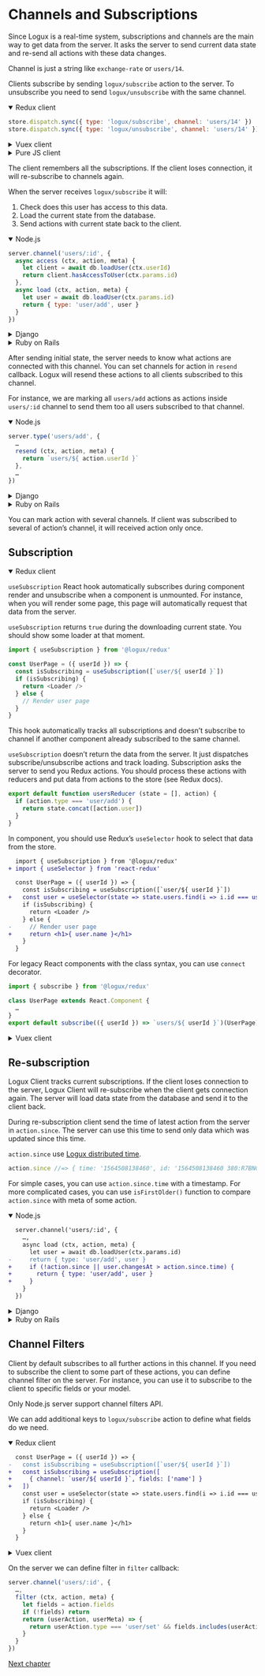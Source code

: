 
# Channels and Subscriptions

Since Logux is a real-time system, subscriptions and channels are the main way to get data from the server. It asks the server to send current data state and re-send all actions with these data changes.

Channel is just a string like `exchange-rate` or `users/14`.

Clients subscribe by sending `logux/subscribe` action to the server. To unsubscribe
you need to send `logux/unsubscribe` with the same channel.

<details open><summary>Redux client</summary>

```js
store.dispatch.sync({ type: 'logux/subscribe', channel: 'users/14' })
store.dispatch.sync({ type: 'logux/unsubscribe', channel: 'users/14' })
```

</details>
<details><summary>Vuex client</summary>

```js
store.commit.sync({ type: 'logux/subscribe', channel: 'users/14' })
store.commit.sync({ type: 'logux/unsubscribe', channel: 'users/14' })
```

</details>
<details><summary>Pure JS client</summary>

```js
client.log.add({ type: 'logux/subscribe', channel: 'users/14' }, { sync: true })
client.log.add({ type: 'logux/unsubscribe', channel: 'users/14' }, { sync: true })
```

</details>

The client remembers all the subscriptions. If the client loses connection, it will re-subscribe to channels again.

When the server receives `logux/subscribe` it will:

1. Check does this user has access to this data.
2. Load the current state from the database.
3. Send actions with current state back to the client.

<details open><summary>Node.js</summary>

```js
server.channel('users/:id', {
  async access (ctx, action, meta) {
    let client = await db.loadUser(ctx.userId)
    return client.hasAccessToUser(ctx.params.id)
  },
  async load (ctx, action, meta) {
    let user = await db.loadUser(ctx.params.id)
    return { type: 'user/add', user }
  }
})
```

</details>
<details><summary>Django</summary>

```python
class UserChannel(ChannelCommand):

    channel_pattern = r'^users/(?P<user_id>\w+)$'

    def access(self, action: Action, meta: Optional[Meta]) -> bool:
        client = User.objects.get(pk=meta.user_id)
        return client.has_access_to_user(self.params['user_id'])

    def load(self, action: Action, meta: Meta) -> Action:
        user = User.objects.get(pk=self.params['user_id'])
        return {'type': 'user/add', 'payload': {'user': user.json()} }
```

</details>
<details><summary>Ruby on Rails</summary>

```ruby
# app/logux/policies/channels/users.rb
module Policies
  module Actions
    class users < Policies::Base
      def subscribe?
        client = User.find(userId)
        id = action.channel.split('/')[1]
        return client.has_access_to_user? id
      end
    end
  end
end
```

```ruby
# app/logux/channels/users.rb
module Channels
  class Users < Logux::ChannelController
    def initial_data
      user = User.find(action.channel.split('/')[1])
      [{ type: 'user/add', user: user }]
    end
  end
end
```

</details>

After sending initial state, the server needs to know what actions are connected with this channel. You can set channels for action in `resend` callback. Logux will resend these actions to all clients subscribed to this channel.

For instance, we are marking all `users/add` actions as actions inside `users/:id` channel to send them too all users subscribed to that channel.

<details open><summary>Node.js</summary>

```js
server.type('users/add', {
  …
  resend (ctx, action, meta) {
    return `users/${ action.userId }`
  },
  …
})
```

</details>
<details><summary>Django</summary>

```python
class AddUserAction(ActionCommand):
    action_type = 'users/add'

    def resend(self, action: Action, meta: Optional[Meta]) -> List[str]:
        return [f'users/{action["userId"]}']
```

</details>
<details><summary>Ruby on Rails</summary>

*Under construction. Until `resend` will be implemented in the gem.*

</details>

You can mark action with several channels. If client was subscribed to several of action’s channel, it will received action only once.


## Subscription

<details open><summary>Redux client</summary>

`useSubscription` React hook automatically subscribes during component render and unsubscribe when a component is unmounted. For instance, when you will render some page, this page will automatically request that data from the server.

`useSubscription` returns `true` during the downloading current state. You should show some loader at that moment.

```js
import { useSubscription } from '@logux/redux'

const UserPage = ({ userId }) => {
  const isSubscribing = useSubscription([`user/${ userId }`])
  if (isSubscribing) {
    return <Loader />
  } else {
    // Render user page
  }
}
```

This hook automatically tracks all subscriptions and doesn’t subscribe to channel if another component already subscribed to the same channel.

`useSubscription` doesn’t return the data from the server. It just dispatches subscribe/unsubscribe actions and track loading. Subscription asks the server to send you Redux actions. You should process these actions with reducers and put data from actions to the store (see Redux docs).

```js
export default function usersReducer (state = [], action) {
  if (action.type === 'user/add') {
    return state.concat([action.user])
  }
}
```

In component, you should use Redux’s `useSelector` hook to select that data from the store.

```diff
  import { useSubscription } from '@logux/redux'
+ import { useSelector } from 'react-redux'

  const UserPage = ({ userId }) => {
    const isSubscribing = useSubscription([`user/${ userId }`])
+   const user = useSelector(state => state.users.find(i => i.id === userId))
    if (isSubscribing) {
      return <Loader />
    } else {
-     // Render user page
+     return <h1>{ user.name }</h1>
    }
  }
```

For legacy React components with the class syntax, you can use `connect` decorator.

```js
import { subscribe } from '@logux/redux'

class UserPage extends React.Component {
  …
}
export default subscribe(({ userId }) => `users/${ userId }`)(UserPage)
```

</details>
<details><summary>Vuex client</summary>

Use `useSubscription` composable function or wrap template into `Subscribe` component.

`useSubscription` automatically subscribes for channels during component initialization and unsubscribe on unmounted. For instance, when you will render some page, that page will automatically request data from the server.

`useSubscription` returns `true` during loading the current state. You can use this to show the loading status.

```html
<template>
  <h1 v-if="isSubscribing">Loading</h1>
  <!-- Render user page -->
</template>

<script>
import { toRefs, computed } from 'vue'
import { useSubscription } from '@logux/vuex'

export default {
  props: ['userId'],
  setup (props) {
    let { userId } = toRefs(props)
    let isSubscribing = useSubscription(() => [`users/${userId.value}`])
    return { isSubscribing }
  }
}
</script>
```

This function automatically tracks all subscriptions and doesn’t subscribe to channel if another component already subscribed to the same channel.

`useSubscription` doesn’t receive the data from the server. It just sends `logux/subscribe` and `logux/unsubscribe` actions and tracks loading status. Subscription asks the server to send you actions. You should process these actions with Vuex mutation and put state from actions to the store (see Vuex docs).

In component, you should just return the state within a computed property as usual.

```diff
  <template>
    <h1 v-if="isSubscribing">Loading</h1>
-   <!-- Render user page -->
+   <h1 v-else>{{ user.name }}</h1>
  </template>

  <script>
  import { toRefs, computed } from 'vue'
- import { useSubscription } from '@logux/vuex'
+ import { useStore, useSubscription } from '@logux/vuex'

  export default {
    props: ['userId'],
    setup (props) {
      let { userId } = toRefs(props)
      let isSubscribing = useSubscription(() => [`users/${userId.value}`])
+
+     let store = useStore()
+     let user = computed(() => store.state.user[userId.value])
+
-     return { isSubscribing }
+     return { isSubscribing, user }
    }
  }
  </script>
```

`Subscribe` is a component with scoped slots. It takes a `channels` in its props and passes down the `isSubscribing`.

```html
<template>
  <subscribe :channels="[`user/${userId}`]" v-slot="{ isSubscribing }">
    <h1 v-if="isSubscribing">Loading</h1>
    <h1 v-else>{{ user.name }}</h1>
  </subscribe>
</template>

<script>
import { toRefs, computed } from 'vue'
import { Subscribe, useStore } from '@logux/vuex'

export default {
  components: { Subscribe },
  props: ['userId'],
  setup (props) {
    let { userId } = toRefs(props)

    let store = useStore()
    let user = computed(() => store.state.user[userId.value])

    return { userId, user }
  }
}
</script>
```
</details>


## Re-subscription

Logux Client tracks current subscriptions. If the client loses connection to the server, Logux Client will re-subscribe when the client gets connection again. The server will load data state from the database and send it to the client back.

During re-subscription client send the time of latest action from the server in `action.since`. The server can use this time to send only data which was updated since this time.

`action.since` use [Logux distributed time].

```js
action.since //=> { time: '1564508138460', id: '1564508138460 380:R7BNGAP5:px3-J3oc 0' }
```

For simple cases, you can use `action.since.time` with a timestamp. For more complicated cases, you can use `isFirstOlder()` function to compare `action.since` with meta of some action.

<details open><summary>Node.js</summary>

```diff
  server.channel('users/:id', {
    …,
    async load (ctx, action, meta) {
      let user = await db.loadUser(ctx.params.id)
-     return { type: 'user/add', user }
+     if (!action.since || user.changesAt > action.since.time) {
+       return { type: 'user/add', user }
+     }
    }
  })
```

</details>
<details><summary>Django</summary>

```python
class UserChannel(ChannelCommand):

    channel_pattern = r'^user/(?P<user_id>\w+)$'

    def load(self, action: Action, meta: Meta) -> Action:
        user = User.objects.get(pk=self.params['user_id'])
        since = action.get('since', None)
        if since is None or (user.changes_at > since['time']):
            return {'type': 'user/name', 'payload': {'user': user.json()} }
```

</details>
<details><summary>Ruby on Rails</summary>

```ruby
# app/logux/channels/users.rb
module Channels
  class Users < Logux::ChannelController
    def initial_data
      user = User.find(action.channel.split('/')[1])
      if !since_time || since_time < user.changed_at
        [{ type: 'user/add', user: user }]
      end
    end
  end
end
```

</details>

[Logux distributed time]: ./meta.md#id-and-time


## Channel Filters

Client by default subscribes to all further actions in this channel. If you need to subscribe the client to some part of these actions, you can define channel filter on the server. For instance, you can use it to subscribe to the client to specific fields or your model.

Only Node.js server support channel filters API.

We can add additional keys to `logux/subscribe` action to define what fields do we need.

<details open><summary>Redux client</summary>

```diff
  const UserPage = ({ userId }) => {
-   const isSubscribing = useSubscription([`user/${ userId }`])
+   const isSubscribing = useSubscription([
+     { channel: `user/${ userId }`, fields: ['name'] }
+   ])
    const user = useSelector(state => state.users.find(i => i.id === userId))
    if (isSubscribing) {
      return <Loader />
    } else {
      return <h1>{ user.name }</h1>
    }
  }
```

</details>
<details><summary>Vuex client</summary>

```diff
  import { toRefs, computed } from 'vue'
  import { useStore, useSubscription } from '@logux/vuex'

  export default {
    props: ['userId'],
    setup (props) {
      let { userId } = toRefs(props)
-     let isSubscribing = useSubscription(() => [`users/${userId.value}`])
+     let isSubscribing = useSubscription(() => [
+       { channel: `users/${userId.value}`, fields: ['name'] }
+     ])

      let store = useStore()
      let user = computed(() => store.state.user[userId.value])

      return { isSubscribing, user }
    }
  }
```

</details>

On the server we can define filter in `filter` callback:

```js
server.channel('users/:id', {
  …,
  filter (ctx, action, meta) {
    let fields = action.fields
    if (!fields) return
    return (userAction, userMeta) => {
      return userAction.type === 'user/set' && fields.includes(userAction.key)
    }
  }
})
```

[Next chapter](./reason.md)
